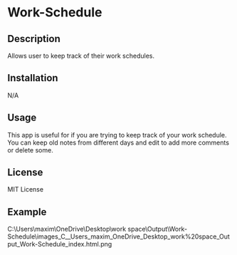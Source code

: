 # Work-Schedule

## Description

Allows user to keep track of their work schedules.

## Installation

N/A

## Usage

This app is useful for if you are trying to keep track of your work schedule. You can keep old notes from different days and edit to add more comments or delete some.

## License

MIT License

## Example

C:\Users\maxim\OneDrive\Desktop\work space\Output\Work-Schedule\images_C\_\_Users_maxim_OneDrive_Desktop_work%20space_Output_Work-Schedule_index.html.png
